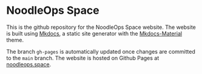 # NoodleOps Space

This is the github repository for the NoodleOps Space website. The website is built using [Mkdocs](https://www.mkdocs.org/), a static site generator with the [Mkdocs-Material](https://squidfunk.github.io/mkdocs-material/) theme.

The branch `gh-pages` is automatically updated once changes are committed to the `main` branch. The website is hosted on Github Pages at [noodleops.space](https://noodleops.space).
